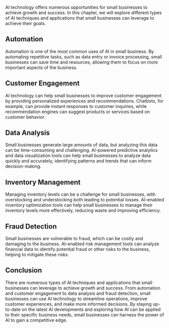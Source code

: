
AI technology offers numerous opportunities for small businesses to achieve growth and success. In this chapter, we will explore different types of AI techniques and applications that small businesses can leverage to achieve their goals.

Automation
----------

Automation is one of the most common uses of AI in small business. By automating repetitive tasks, such as data entry or invoice processing, small businesses can save time and resources, allowing them to focus on more important aspects of the business.

Customer Engagement
-------------------

AI technology can help small businesses to improve customer engagement by providing personalized experiences and recommendations. Chatbots, for example, can provide instant responses to customer inquiries, while recommendation engines can suggest products or services based on customer behavior.

Data Analysis
-------------

Small businesses generate large amounts of data, but analyzing this data can be time-consuming and challenging. AI-powered predictive analytics and data visualization tools can help small businesses to analyze data quickly and accurately, identifying patterns and trends that can inform decision-making.

Inventory Management
--------------------

Managing inventory levels can be a challenge for small businesses, with overstocking and understocking both leading to potential losses. AI-enabled inventory optimization tools can help small businesses to manage their inventory levels more effectively, reducing waste and improving efficiency.

Fraud Detection
---------------

Small businesses are vulnerable to fraud, which can be costly and damaging to the business. AI-enabled risk management tools can analyze financial data to identify potential fraud or other risks to the business, helping to mitigate these risks.

Conclusion
----------

There are numerous types of AI techniques and applications that small businesses can leverage to achieve growth and success. From automation and customer engagement to data analysis and fraud detection, small businesses can use AI technology to streamline operations, improve customer experiences, and make more informed decisions. By staying up-to-date on the latest AI developments and exploring how AI can be applied to their specific business needs, small businesses can harness the power of AI to gain a competitive edge.
